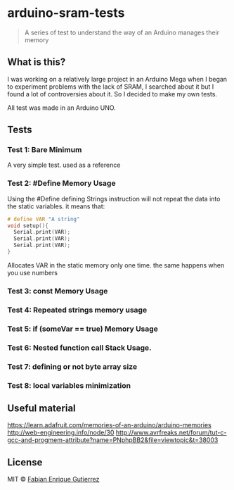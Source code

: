 # arduino-sram-tests

> A series of test to understand the way of an Arduino manages their memory

## What is this?
I was working on a relatively large project in an Arduino Mega when I began to experiment problems with the lack of SRAM, I searched about it but I found a lot of controversies about it. So I decided to make my own tests.

All test was made in an Arduino UNO.

## Tests
### Test 1: Bare Minimum
A very simple test. used as a reference

### Test 2: #Define Memory Usage
Using the #Define defining Strings instruction will not repeat the data into the static variables. it means that:

```c++
# define VAR "A string"
void setup(){
  Serial.print(VAR);
  Serial.print(VAR);
  Serial.print(VAR);
}
```
Allocates VAR in the static memory only one time. the same happens when you use numbers

### Test 3: const Memory Usage

### Test 4: Repeated strings memory usage

### Test 5: if (someVar == true) Memory Usage

### Test 6: Nested function call Stack Usage.

### Test 7: defining or not byte array size
###  Test 8: local variables minimization
## Useful material
https://learn.adafruit.com/memories-of-an-arduino/arduino-memories
http://web-engineering.info/node/30
http://www.avrfreaks.net/forum/tut-c-gcc-and-progmem-attribute?name=PNphpBB2&file=viewtopic&t=38003
## License

MIT © [Fabian Enrique Gutierrez](http://fabiangutierrez.co)
